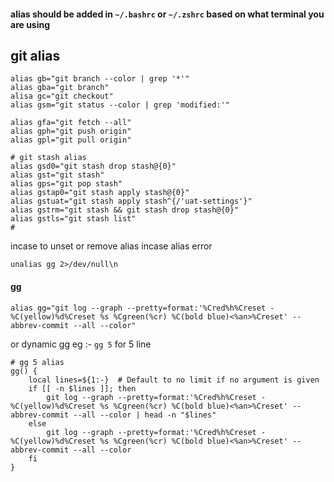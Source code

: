 #### alias should be added in `~/.bashrc` or `~/.zshrc` based on what terminal you are using


## git alias

```
alias gb="git branch --color | grep '*'"
alias gba="git branch"
alisa gc="git checkout"
alias gsm="git status --color | grep 'modified:'"

alias gfa="git fetch --all"
alias gph="git push origin"
alias gpl="git pull origin"
```

```
# git stash alias  
alias gsd0="git stash drop stash@{0}"  
alias gst="git stash"  
alias gps="git pop stash"    
alias gstap0="git stash apply stash@{0}"  
alias gstuat="git stash apply stash^{/'uat-settings'}"  
alias gstrm="git stash && git stash drop stash@{0}"  
alias gstls="git stash list"  
#
```


incase to unset or remove alias incase alias error
```
unalias gg 2>/dev/null\n
```

#### gg
```
alias gg="git log --graph --pretty=format:'%Cred%h%Creset -%C(yellow)%d%Creset %s %Cgreen(%cr) %C(bold blue)<%an>%Creset' --abbrev-commit --all --color"
```
or
dynamic gg 
eg :- `gg 5` for 5 line
```
# gg 5 alias
gg() {
    local lines=${1:-}  # Default to no limit if no argument is given
    if [[ -n $lines ]]; then
        git log --graph --pretty=format:'%Cred%h%Creset -%C(yellow)%d%Creset %s %Cgreen(%cr) %C(bold blue)<%an>%Creset' --abbrev-commit --all --color | head -n "$lines"
    else
        git log --graph --pretty=format:'%Cred%h%Creset -%C(yellow)%d%Creset %s %Cgreen(%cr) %C(bold blue)<%an>%Creset' --abbrev-commit --all --color
    fi  
}
```